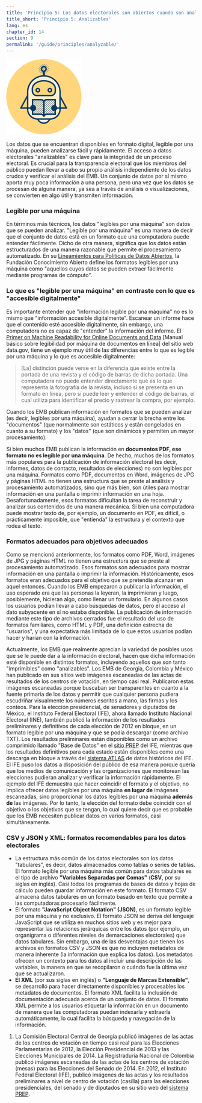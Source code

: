 ```yaml
---
title: 'Principio 5: Los datos electorales son abiertos cuando son analizables (es decir, están en formato legible por una máquina)'
title_short: 'Principio 5: Analizables'
lang: es
chapter_id: 14
section: 9
permalink: '/guide/principles/analyzable/'
---
```


![Analizables](/assets/images/inventory/principles/analyzable.png)

Los datos que se encuentran disponibles en formato digital, legible por una máquina, pueden analizarse fácil y rápidamente. El acceso a datos electorales "analizables" es clave para la integridad de un proceso electoral. Es crucial para la transparencia electoral que los miembros del público puedan llevar a cabo su propio análisis independiente de los datos crudos y verificar el análisis del EMB. Un conjunto de datos por sí mismo aporta muy poca información a una persona, pero una vez que los datos se procesan de alguna manera, ya sea a través de análisis o visualizaciones, se convierten en algo útil y transmiten información.

### Legible por una máquina

En términos más técnicos, los datos "legibles por una máquina" son datos que se pueden analizar. "Legible por una máquina" es una manera de decir que el conjunto de datos está en un formato que una computadora puede entender fácilmente. Dicho de otra manera, significa que los datos están estructurados de una manera razonable que permite el procesamiento automatizado. En su [Lineamientos para Políticas de Datos Abiertos](http://opendatahandbook.org/en/glossary.html), la Fundación Conocimiento Abierto define los formatos legibles por una máquina como "aquellos cuyos datos se pueden extraer fácilmente mediante programas de cómputo".

### Lo que es "legible por una máquina" en contraste con lo que es "accesible digitalmente"

Es importante entender que "información legible por una máquina" no es lo mismo que "información accesible digitalmente". Escanear un informe hace que el contenido esté accesible digitalmente, sin embargo, una computadora no es capaz de "entender" la información del informe. El [Primer on Machine Readability for Online Documents and Data](https://www.data.gov/developers/blog/primer-machine-readability-online-documents-and-data) \[Manual básico sobre legibilidad por máquina de documentos en línea\] del sitio web data.gov, tiene un ejemplo muy útil de las diferencias entre lo que es legible por una máquina y lo que es accesible digitalmente:

> \[La\] distinción puede verse en la diferencia que existe entre la portada de una revista y el código de barras de dicha portada. Una computadora no puede entender directamente qué es lo que representa la fotografía de la revista, incluso si se presenta en un formato en línea, pero sí puede leer y entender el código de barras, el cual utiliza para identificar el precio y rastrear la compra, por ejemplo.

Cuando los EMB publican información en formatos que se pueden analizar (es decir, legibles por una máquina), ayudan a cerrar la brecha entre los "documentos" (que normalmente son estáticos y están congelados en cuanto a su formato) y los "datos" (que son dinámicos y permiten un mayor procesamiento).

Si bien muchos EMB publican la información en **documentos PDF, ese formato no es legible por una máquina**. De hecho, muchos de los formatos más populares para la publicación de información electoral (es decir, informes, datos de contacto, resultados de elecciones) no son legibles por una máquina. Formatos como PDF, documentos en Word, imágenes de JPG y páginas HTML no tienen una estructura que se preste al análisis y procesamiento automatizados, sino que más bien, son útiles para mostrar información en una pantalla o imprimir información en una hoja. Desafortunadamente, esos formatos dificultan la tarea de reconstruir y analizar sus contenidos de una manera mecánica. Si bien una computadora puede mostrar texto de, por ejemplo, un documento en PDF, es difícil, o prácticamente imposible, que "entienda" la estructura y el contexto que rodea el texto.

### Formatos adecuados para objetivos adecuados

Como se mencionó anteriormente, los formatos como PDF, Word, imágenes de JPG y páginas HTML no tienen una estructura que se preste al procesamiento automatizado. Esos formatos son adecuados para mostrar información en una pantalla o imprimir la información. Históricamente, esos formatos eran adecuados para el objetivo que se pretendía alcanzar en aquel entonces. Cuando los EMB empezaron a publicar la información, el uso esperado era que las personas la leyeran, la imprimieran y luego, posiblemente, hicieran algo, como llenar un formulario. En algunos casos los usuarios podían llevar a cabo búsquedas de datos, pero el acceso al dato subyacente en sí no estaba disponible. La publicación de información mediante este tipo de archivos cerrados fue el resultado del uso de formatos familiares, como HTML y PDF, una definición estrecha de "usuarios", y una expectativa más limitada de lo que estos usuarios podían hacer y harían con la información.

Actualmente, los EMB que realmente aprecian la variedad de posibles usos que se le puede dar a la información electoral, hacen que dicha información esté disponible en distintos formatos, incluyendo aquellos que son tanto "imprimibles" como "analizables". Los EMB de Georgia, Colombia y México han publicado en sus sitios web imágenes escaneadas de las actas de resultados de los centros de votación, en tiempo casi real. Publicaron estas imágenes escaneadas porque buscaban ser transparentes en cuanto a la fuente primaria de los datos y permitir que cualquier persona pudiera escudriñar visualmente los números escritos a mano, las firmas y los conteos. Para la elección presidencial, de senadores y diputados de México, el Instituto Federal Electoral (IFE), ahora llamado Instituto Nacional Electoral (INE), también publicó la información de los resultados preliminares y definitivos de cada elección de 2012 en bloque, en un formato legible por una máquina y que se podía descargar (como archivo TXT). Los resultados preliminares están disponibles como un archivo comprimido llamado "Base de Datos" en el [sitio PREP](https://prep2012.ife.org.mx/prep/NACIONAL/PresidenteNacionalVPC.html) del IFE, mientras que los resultados definitivos para cada estado están disponibles como una descarga en bloque a través del [sistema ATLAS](http://siceef.ife.org.mx/pef2012/SICEEF2012.html#) de datos históricos del IFE. El IFE puso los datos a disposición del público de esa manera porque quería que los medios de comunicación y las organizaciones que monitorean las elecciones pudieran analizar y verificar la información rápidamente. El ejemplo del IFE demuestra que hacer coincidir el formato y el objetivo, no implica ofrecer datos legibles por una máquina **en lugar de** imágenes escaneadas, sino proporcionar los datos legibles por una máquina **además de** las imágenes. Por lo tanto, la elección del formato debe coincidir con el objetivo o los objetivos que se tengan, lo cual quiere decir que es probable que los EMB necesiten publicar datos en varios formatos, casi simultáneamente.

### CSV y JSON y XML: formatos recomendables para los datos electorales

- La estructura más común de los datos electorales son los datos "tabulares", es decir, datos almacenados como tablas o series de tablas. El formato legible por una máquina más común para datos tabulares es el tipo de archivo **"Variables Separadas por Comas"** (**CSV**, por su siglas en inglés). Casi todos los programas de bases de datos y hojas de cálculo pueden guardar información en este formato. El formato CSV almacena datos tabulares en un formato basado en texto que permite a las computadoras procesarlo fácilmente.
- El formato **"JavaScript Object Notation" (JSON)**, es un formato legible por una máquina y no exclusivo. El formato JSON se deriva del lenguaje JavaScript que se utiliza en muchos sitios web y es mejor para representar las relaciones jerárquicas entre los datos (por ejemplo, un organigrama o diferentes niveles de demarcaciones electorales) que datos tabulares. Sin embargo, una de las desventajas que tienen los archivos en formatos CSV y JSON es que no incluyen metadatos de manera inherente (la información que explica los datos). Los metadatos ofrecen un contexto para los datos al incluir una descripción de las variables, la manera en que se recopilaron o cuándo fue la última vez que se actualizaron.
- **El XML** (por sus siglas en inglés) o **"Lenguaje de Marcas Extensible"**, se desarrolló para hacer directamente disponibles y procesables los metadatos de documentos. El formato XML facilita la inclusión de documentación adecuada acerca de un conjunto de datos. El formato XML permite a los usuarios etiquetar la información en un documento de manera que las computadoras puedan indexarla y extraerla automáticamente, lo cual facilita la búsqueda y navegación de la información.

1.  [](#reference-1)La Comisión Electoral Central de Georgia publicó imágenes de las actas de los centros de votación en tiempo casi real para las Elecciones Parlamentarias de 2012, la Elección Presidencial de 2013 y las Elecciones Municipales de 2014. La Registraduría Nacional de Colombia publicó imágenes escaneadas de las actas de los centros de votación (mesas) para las Elecciones del Senado de 2014. En 2012, el Instituto Federal Electoral (IFE), publicó imágenes de las actas y los resultados preliminares a nivel de centro de votación (casilla) para las elecciones presidenciales, del senado y de diputados en su sitio web del [sistema PREP](https://prep2012.ife.org.mx/prep/introduccion.html).
